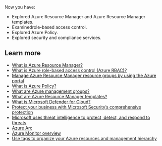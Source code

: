 Now you have:

- Explored Azure Resource Manager and Azure Resource Manager templates.
- Examinedrole-based access control.
- Explored Azure Policy.
- Explored security and compliance services. 

## Learn more

- [What is Azure Resource Manager?](/azure/azure-resource-manager/management/overview)
- [What is Azure role-based access control (Azure RBAC)?](/azure/role-based-access-control/overview)
- [Manage Azure Resource Manager resource groups by using the Azure portal](/azure/azure-resource-manager/management/manage-resource-groups-portal)
- [What is Azure Policy?](/azure/governance/policy/overview)
- [What are Azure management groups?](/azure/governance/management-groups/overview)
- [What are Azure Resource Manager templates?](/azure/azure-resource-manager/templates/overview)
- [What is Microsoft Defender for Cloud?](/azure/security-center/security-center-introduction)
- [Protect your business with Microsoft Security’s comprehensive protection](https://aka.ms/secblg11)
- [Microsoft uses threat intelligence to protect, detect, and respond to threats](https://www.microsoft.com/security/business/siem-and-xdr/microsoft-defender-threat-intelligence)
- [Azure Arc](https://azure.microsoft.com/services/azure-arc/)
- [Azure Monitor overview](/azure/azure-monitor/overview)
- [Use tags to organize your Azure resources and management hierarchy](/azure/azure-resource-manager/management/tag-resources)
